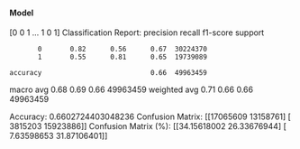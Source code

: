 #### Model
[0 0 1 ... 1 0 1]
Classification Report:
              precision    recall  f1-score   support

           0       0.82      0.56      0.67  30224370
           1       0.55      0.81      0.65  19739089

    accuracy                           0.66  49963459
   macro avg       0.68      0.69      0.66  49963459
weighted avg       0.71      0.66      0.66  49963459

Accuracy: 0.6602724403048236
Confusion Matrix:
[[17065609 13158761]
 [ 3815203 15923886]]
Confusion Matrix (%):
[[34.15618002 26.33676944]
 [ 7.63598653 31.87106401]]
